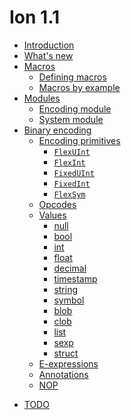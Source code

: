 # Ion 1.1

- [Introduction](./introduction.md)
- [What's new](./whats_new.md)
- [Macros](macros.md)
    - [Defining macros](macros/defining_macros.md) 
    - [Macros by example](macros/macros_by_example.md)
- [Modules](modules.md)
    - [Encoding module](modules/encoding_module.md)
    - [System module](modules/system_module.md)
- [Binary encoding](binary/encoding.md)
    - [Encoding primitives](binary/primitives.md)
        - [`FlexUInt`](binary/primitives/flex_uint.md)
        - [`FlexInt`](binary/primitives/flex_int.md)
        - [`FixedUInt`](binary/primitives/fixed_uint.md)
        - [`FixedInt`](binary/primitives/fixed_int.md)
        - [`FlexSym`](binary/primitives/flex_sym.md)
    - [Opcodes](binary/opcodes.md)
    - [Values](binary/values.md)
        * [null](binary/values/null.md)
        * [bool](binary/values/bool.md)
        * [int](binary/values/int.md)
        * [float](binary/values/float.md)
        * [decimal](binary/values/decimal.md)
        * [timestamp](binary/values/timestamp.md)
        * [string](binary/values/string.md)
        * [symbol](binary/values/symbol.md)
        * [blob](binary/values/lob.md)
        * [clob](binary/values/lob.md)
        * [list](binary/values/list.md)
        * [sexp](binary/values/sexp.md)
        * [struct](binary/values/struct.md)
    - [E-expressions](binary/e_expressions.md)
    - [Annotations](binary/annotations.md)
    - [NOP](binary/nop.md)
<!--
    The todo.md page is a placeholder target for links we haven't populated yet.
    Only pages that are listed in `SUMMARY.md` will be shown to users; todo.md
    includes a link to create a new GitHub issue, so it would be helpful for
    users to see it.
-->
- [TODO](todo.md)
    